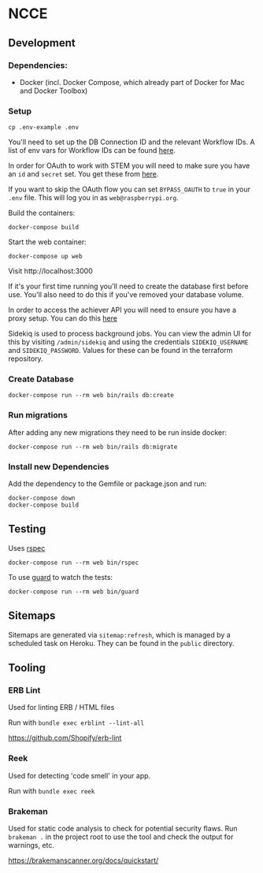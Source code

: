 # NCCE

## Development

### Dependencies:

- Docker (incl. Docker Compose, which already part of Docker for Mac and Docker Toolbox)

### Setup
```
cp .env-example .env
```

You'll need to set up the DB Connection ID and the relevant Workflow IDs. A list of env vars for Workflow IDs can be found [here](https://github.com/NCCE/private-documentation/blob/master/APIs/stem-achiever.md).

In order for OAuth to work with STEM you will need to make sure you have an `id` and `secret` set. You get these from [here](https://github.com/NCCE/private-documentation/blob/master/OAuth2/stem-oauth2.md).

If you want to skip the OAuth flow you can set `BYPASS_OAUTH` to `true` in your `.env` file. This will log you in as `web@raspberrypi.org`.

Build the containers:
```
docker-compose build
```

Start the web container:
```
docker-compose up web
```

Visit http://localhost:3000

If it's your first time running you'll need to create the database first before use. You'll also need to do this if you've removed your database volume.

In order to access the achiever API you will need to ensure you have a proxy setup. You can do this [here](https://github.com/NCCE/private-documentation/blob/master/APIs/rpf-proxy.md)

Sidekiq is used to process background jobs. You can view the admin UI for this by visiting `/admin/sidekiq` and using the credentials `SIDEKIQ_USERNAME` and `SIDEKIQ_PASSWORD`. Values for these can be found in the terraform repository.

### Create Database
```
docker-compose run --rm web bin/rails db:create
```

### Run migrations

After adding any new migrations they need to be run inside docker:
```
docker-compose run --rm web bin/rails db:migrate
```

### Install new Dependencies

Add the dependency to the Gemfile or package.json and run:
```
docker-compose down
docker-compose build
```

## Testing

Uses [rspec](https://github.com/rspec/rspec)
```
docker-compose run --rm web bin/rspec
```

To use [guard](https://github.com/guard/guard) to watch the tests:
```
docker-compose run --rm web bin/guard
```

## Sitemaps

Sitemaps are generated via `sitemap:refresh`, which is managed by a scheduled task on Heroku. They can be found in the `public` directory.

## Tooling

### ERB Lint

Used for linting ERB / HTML files

Run with `bundle exec erblint --lint-all`

https://github.com/Shopify/erb-lint

### Reek

Used for detecting 'code smell' in your app.

Run with `bundle exec reek`

### Brakeman

Used for static code analysis to check for potential security flaws.  Run `brakeman .` in the project root to use the tool and check the output for warnings, etc.

https://brakemanscanner.org/docs/quickstart/

